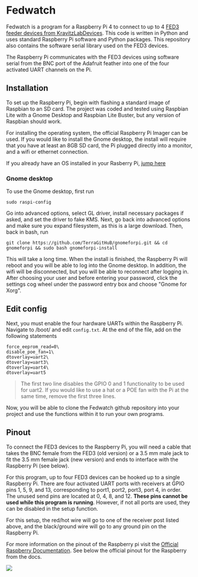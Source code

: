 # Fedwatch

Fedwatch is a program for a Raspberry Pi 4 to connect to up to 4 [FED3 feeder devices from KravitzLabDevices](https://github.com/KravitzLabDevices/FED3/). This code is written in Python and uses standard Raspberry Pi software and Python packages. This repository also contains the software serial library used on the FED3 devices.

The Raspberry Pi communicates with the FED3 devices using software serial from the BNC port of the Adafruit feather into one of the four activated UART channels on the Pi.

## Installation

To set up the Raspberry Pi, begin with flashing a standard image of Raspbian to an SD card. The project was coded and tested using Raspbian Lite with a Gnome Desktop and Raspbian Lite Buster, but any version of Raspbian should work.

For installing the operating system, the official Raspberry Pi Imager can be used. If you would like to install the Gnome desktop, the install will require that you have at least an 8GB SD card, the Pi plugged directly into a monitor, and a wifi or ethernet connection. 

If you already have an OS installed in your Rasberry Pi, [jump here](#edit-config)

### Gnome desktop

To use the Gnome desktop, first run

```
sudo raspi-config
```

Go into advanced options, select GL driver, install necessary packages if asked, and set the driver to fake KMS. Next, go back into advanced options and make sure you expand filesystem, as this is a large download. Then, back in bash, run

```
git clone https://github.com/TerraGitHuB/gnomeforpi.git && cd gnomeforpi && sudo bash gnomeforpi-install
```

This will take a long time. When the install is finished, the Raspberry Pi will reboot and you will be able to log into the Gnome desktop. In addition, the wifi will be disconnected, but you will be able to reconnect after logging in. After choosing your user and before entering your password, click the settings cog wheel under the password entry box and choose "Gnome for Xorg".

## Edit config

Next, you must enable the four hardware UARTs within the Raspberry Pi. Navigate to /boot/ and edit `config.txt`. At the end of the file, add on the following statements

```
force_eeprom_read=0\
disable_poe_fan=1\
dtoverlay=uart2\
dtoverlay=uart3\
dtoverlay=uart4\
dtoverlay=uart5
```

> The first two line disables the GPIO 0 and 1 functionality to be used for uart2. If you would like to use a hat or a POE fan with the Pi at the same time, remove the first three lines.

Now, you will be able to clone the Fedwatch github repository into your project and use the functions within it to run your own programs.

## Pinout

To connect the FED3 devices to the Raspberry Pi, you will need a cable that takes the BNC female from the FED3 (old version) or a 3.5 mm male jack to fit the 3.5 mm female jack (new version) and ends to interface with the Raspberry Pi (see below). 

For this program, up to four FED3 devices can be hooked up to a single Raspberry Pi. There are four activated UART ports with receivers at GPIO pins 1, 5, 9, and 13, corresponding to port1, port2, port3, port 4, in order. The unused send pins are located at 0, 4, 8, and 12. **These pins cannot be used while this program is running**. However, if not all ports are used, they can be disabled in the setup function. 

For this setup, the red/hot wire will go to one of the receiver post listed above, and the black/ground wire will go to any ground pin on the Raspberry Pi.

For more information on the pinout of the Raspberry pi visit the [Official Raspberry Documentation](https://www.raspberrypi.org/documentation/usage/gpio/). See below the official pinout for the Raspberry from the docs.

![](https://www.raspberrypi.org/documentation/usage/gpio/images/GPIO-Pinout-Diagram-2.png)